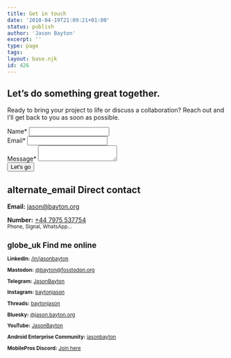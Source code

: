 ```yaml
---
title: Get in touch
date: '2010-04-19T21:09:21+01:00'
status: publish
author: 'Jason Bayton'
excerpt: ''
type: page
tags: 
layout: base.njk
id: 426
---
```


<section class="contact-hero">
  <div class="contact-grid">
    <div class="contact-info">
      <h1>Let’s do <span class="highlight">something great</span> together.</h1>
      <p>Ready to bring your project to life or discuss a collaboration? Reach out and I’ll get back to you as soon as possible.</p>
    </div>
    <form name="contact" method="POST" data-netlify="true" class="contact-form">
      <input type="hidden" name="form-name" value="contact">
      <div class="form-group">
        <label for="name">Name<span class="orange">*</span></label>
        <input type="text" id="name" name="name" required>
      </div>
      <div class="form-group">
        <label for="email">Email<span class="orange">*</span></label>
        <input type="email" id="email" name="email" required>
      </div>
      <div class="form-group">
        <label for="message">Message<span class="orange">*</span></label>
        <textarea id="message" name="message" required></textarea>
      </div>
      <button type="submit" class="cta-btn">Let's go</button>
    </form>
  </div>
</section>

<section class="contact-hero">
  <div class="contact-grid">
    <div class="contact-info">
      <h2><span class="material-symbols-outlined">
alternate_email
</span> Direct contact</h2>
      <p><strong>Email:</strong> <a href="mailto:jason@bayton.org">jason@bayton.org</a></p>
      <p><strong>Number:</strong> <a href="tel:+447975537754">+44 7975 537754</a><br>
      <small>Phone, Signal, WhatsApp...</p>
    </div>
    <div class="contact-info">
      <h2><span class="material-symbols-outlined">
globe_uk
</span> Find me online</h2>
      <p><strong>LinkedIn:</strong> <a href="https://linkedin.com/in/jasonbayton">/in/jasonbayton</a></p>
      <p><strong>Mastodon:</strong> <a href="https://fosstodon.org/@bayton">@bayton@fosstodon.org</a></p>
      <p><strong>Telegram:</strong> <a href="https://t.me/JasonBayton">JasonBayton</a></p>
      <p><strong>Instagram:</strong> <a href="https://instagram.com/baytonjason">baytonjason</a></p>
      <p><strong>Threads:</strong> <a href="https://threads.net/@baytonjason">baytonjason</a></p>
      <p><strong>Bluesky:</strong> <a href="https://bsky.app/profile/jason.bayton.org">@jason.bayton.org</a></p>
      <p><strong>YouTube:</strong> <a href="https://youtube.com/@jasonbayton">JasonBayton</a></p>
      <p><strong>Android Enterprise Community:</strong> <a href="https://www.androidenterprise.community/t5/user/viewprofilepage/user-id/11">jasonbayton</a></p>
      <p><strong>MobilePros Discord:</strong> <a href="https://discord.gg/KGEpPxnjNu">Join here</a></p>
    </div>
  </div>
</section>